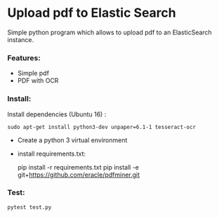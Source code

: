 # Upload pdf to Elastic Search
Simple python program which allows to upload pdf to an ElasticSearch instance.

### Features:
- Simple pdf
- PDF with OCR

### Install:

Install dependencies (Ubuntu 16) :

    sudo apt-get install python3-dev unpaper=6.1-1 tesseract-ocr

- Create a python 3 virtual environment
- install requirements.txt:


    pip install -r requirements.txt
    pip install -e git+https://github.com/eracle/pdfminer.git
    
### Test:
    pytest test.py
